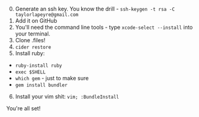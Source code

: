 0. Generate an ssh key. You know the drill - `ssh-keygen -t rsa -C taylorlapeyre@gmail.com`
1. Add it on GitHub
2. You'll need the command line tools - type `xcode-select --install` into your terminal.
3. Clone .files!
4. `cider restore`
5. Install ruby:
  - `ruby-install ruby`
  - `exec $SHELL`
  - `which gem` - just to make sure
  - `gem install bundler`
6. Install your vim shit: `vim; :BundleInstall`

You're all set!
